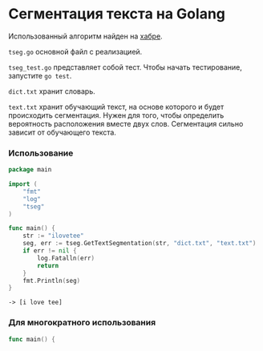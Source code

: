 # Сегментация текста на Golang
Использованный алгоритм найден на [хабре](https://habr.com/post/141228/).

`tseg.go` основной файл с реализацией.

`tseg_test.go` представляет собой тест. Чтобы начать тестирование, запустите `go test`.

`dict.txt` хранит словарь.

`text.txt` хранит обучающий текст, на основе которого и будет происходить сегментация. 
Нужен для того, чтобы определить вероятность расположения вместе двух слов.
Сегментация сильно зависит от обучающего текста.

### Использование

```go
package main

import (
	"fmt"
	"log"
	"tseg"
)

func main() {
	str := "ilovetee"
	seg, err := tseg.GetTextSegmentation(str, "dict.txt", "text.txt")
	if err != nil {
		log.Fatalln(err)
		return
	}
	fmt.Println(seg)
}
```

`-> [i love tee]`

### Для многократного использования

```go
func main() {
	str := "ilovetee"
	sr := tseg.Segmentator{DictPath:"dict.txt", TextPath:"text.txt"}
	seg, err := sr.GetSegmentation(str)
	if err != nil {
		log.Fatalln(err)
		return
	}
	fmt.Println(seg)
}
```
